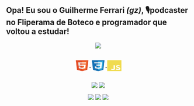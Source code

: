 ## Opa! Eu sou o Guilherme Ferrari *(gz)*, 🎙podcaster no Fliperama de Boteco e programador que voltou a estudar! 

<div align="center">
  <a href="https://github.com/gzferrar">
  <img height="180em" src="https://github-readme-stats.vercel.app/api?username=gzferrar&show_icons=true&theme=anurag&include_all_commits=true&count_private=true"/>
  </div>

  ##

<div align="center">
  <img align="center" alt="" height="30" width="40" src="https://raw.githubusercontent.com/devicons/devicon/master/icons/html5/html5-original.svg">
  <img align="center" alt="" height="30" width="40" src="https://raw.githubusercontent.com/devicons/devicon/master/icons/css3/css3-original.svg">
  <img align="center" alt="" height="30" width="40" src="https://raw.githubusercontent.com/devicons/devicon/master/icons/javascript/javascript-plain.svg">
</div>
  

  ##
<div align="center">

  <a href="https://instagram.com/gzferrar" target="_blank"><img src="https://img.shields.io/badge/-Instagram-%23E4405F?style=for-the-badge&logo=instagram&logoColor=white" target="_blank"></a>
    <a href="https://instagram.com/gzferrar" target="_blank"><img src="https://img.shields.io/badge/twitter-%231DA1F2.svg?&style=for-the-badge&logo=twitter&logoColor=white" target="_blank"></a>
  
  
  <a href = "mailto:gzferrar@gmail.com"><img src="https://img.shields.io/badge/-Gmail-%23333?style=for-the-badge&logo=gmail&logoColor=white" target="_blank"></a>
  <a href="https://www.linkedin.com/in/guilhermeferrari/" target="_blank"><img src="https://img.shields.io/badge/-LinkedIn-%230077B5?style=for-the-badge&logo=linkedin&logoColor=white" target="_blank"></a> 
   <a href="https://podcasts.google.com/feed/aHR0cHM6Ly9mbGlwZXJhbWFkZWJvdGVjby5jb20vZmVlZC9wb2RjYXN0Lw?sa=X&ved=0CAMQ4aUDahcKEwjYpt6N1KnzAhUAAAAAHQAAAAAQAQ&hl=pt-BR" target="_blank"><img src="https://img.shields.io/badge/Google_Podcasts-4285F4?style=for-the-badge&logo=google-podcasts&logoColor=white" target="_blank"></a> 
  
</div>

